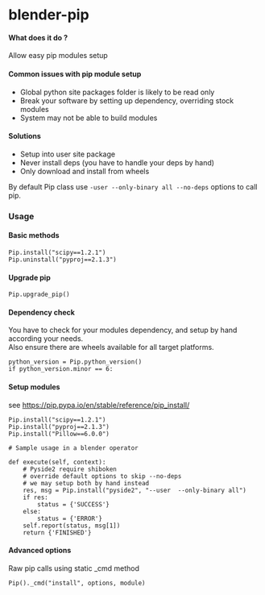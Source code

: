 # blender-pip

#### What does it do ?
Allow easy pip modules setup

#### Common issues with pip module setup
* Global python site packages folder is likely to be read only 
* Break your software by setting up dependency, overriding stock modules
* System may not be able to build modules

#### Solutions
* Setup into user site package
* Never install deps (you have to handle your deps by hand)
* Only download and install from wheels

By default Pip class use ```-user --only-binary all --no-deps``` options to call pip.



### Usage

#### Basic methods
```
Pip.install("scipy==1.2.1")
Pip.uninstall("pyproj==2.1.3")
```

#### Upgrade pip  
```Pip.upgrade_pip()```


#### Dependency check
You have to check for your modules dependency, and setup by hand according your needs.  
Also ensure there are wheels available for all target platforms.  
```
python_version = Pip.python_version()
if python_version.minor == 6:
```

#### Setup modules 
see https://pip.pypa.io/en/stable/reference/pip_install/    
```
Pip.install("scipy==1.2.1")
Pip.install("pyproj==2.1.3")
Pip.install("Pillow==6.0.0")

# Sample usage in a blender operator

def execute(self, context):
    # Pyside2 require shiboken
    # override default options to skip --no-deps
    # we may setup both by hand instead
    res, msg = Pip.install("pyside2", "--user  --only-binary all")
    if res:
        status = {'SUCCESS'}
    else:
        status = {'ERROR'}
    self.report(status, msg[1]) 
    return {'FINISHED'}

```

#### Advanced options
Raw pip calls using static _cmd method
```
Pip()._cmd("install", options, module)
```
